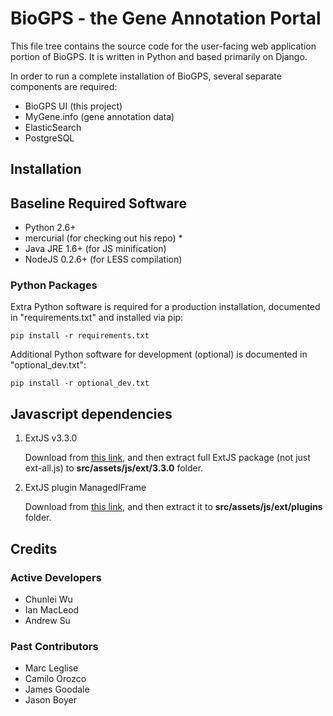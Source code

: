 # BioGPS - the Gene Annotation Portal #
This file tree contains the source code for the user-facing web application
portion of BioGPS. It is written in Python and based primarily on Django.

In order to run a complete installation of BioGPS, several separate components
are required:

 * BioGPS UI (this project)
 * MyGene.info (gene annotation data)
 * ElasticSearch
 * PostgreSQL


## Installation ##

## Baseline Required Software ##
 * Python 2.6+
 * mercurial (for checking out his repo) * 
 * Java JRE 1.6+ (for JS minification)
 * NodeJS 0.2.6+ (for LESS compilation)


### Python Packages ###
Extra Python software is required for a production installation, documented in "requirements.txt" and installed via pip:

    pip install -r requirements.txt

Additional Python software for development (optional) is documented in "optional_dev.txt":

    pip install -r optional_dev.txt

## Javascript dependencies ##
1. ExtJS v3.3.0

   Download from [this link](http://extjs.cachefly.net/ext-3.3.0.zip), and then extract full ExtJS package (not just ext-all.js) to **src/assets/js/ext/3.3.0** folder.

2. ExtJS plugin ManagedIFrame

   Download from [this link](http://managediframe.googlecode.com/files/miframe2_1_5.zip), and then extract it to **src/assets/js/ext/plugins** folder.


## Credits ##
### Active Developers ###
 * Chunlei Wu
 * Ian MacLeod
 * Andrew Su

### Past Contributors ###
 * Marc Leglise
 * Camilo Orozco
 * James Goodale
 * Jason Boyer

